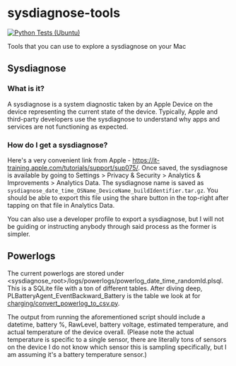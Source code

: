 # sysdiagnose-tools

[![Python Tests (Ubuntu)](https://github.com/riigess/sysdiagnose-tools/actions/workflows/main.yml/badge.svg?branch=main&event=push)](https://github.com/riigess/sysdiagnose-tools/actions/workflows/main.yml)

Tools that you can use to explore a sysdiagnose on your Mac

## Sysdiagnose

### What is it?

A sysdiagnose is a system diagnostic taken by an Apple Device on the device representing the current state of the device. Typically, Apple and third-party developers use the sysdiagnose to understand why apps and services are not functioning as expected.

### How do I get a sysdiagnose?

Here's a very convenient link from Apple - https://it-training.apple.com/tutorials/support/sup075/. Once saved, the sysdiagnose is available by going to Settings > Privacy & Security > Analytics & Improvements > Analytics Data. The sysdiagnose name is saved as `sysdiagnose_date_time_OSName_DeviceName_buildIdentifier.tar.gz`. You should be able to export this file using the share button in the top-right after tapping on that file in Analytics Data.

You can also use a developer profile to export a sysdiagnose, but I will not be guiding or instructing anybody through said process as the former is simpler.

## Powerlogs

The current powerlogs are stored under <sysdiagnose_root>/logs/powerlogs/powerlog_date_time_randomId.plsql. This is a SQLite file with a ton of different tables. After diving deep, PLBatteryAgent_EventBackward_Battery is the table we look at for [charging/convert_powerlog_to_csv.py](src/sysdiagnose-tools/charging/convert_powerlog_to_csv.py).

The output from running the aforementioned script should include a datetime, battery %, RawLevel, battery voltage, estimated temperature, and actual temperature of the device overall. (Please note the actual temperature is specific to a single sensor, there are literally tons of sensors on the device I do not know which sensor this is sampling specifically, but I am assuming it's a battery temperature sensor.)
